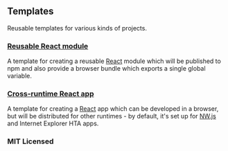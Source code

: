 ## Templates

Reusable templates for various kinds of projects.

### [Reusable React module](https://github.com/insin/templates/tree/master/react-module)

A template for creating a reusable [React](http://facebook.github.io/react)
module which will be published to npm and also provide a browser bundle which
exports a single global variable.

### [Cross-runtime React app](https://github.com/insin/templates/tree/master/react-cross-runtime-app)

A template for creating a [React](http://facebook.github.io/react) app which can
be developed in a browser, but will be distributed for other runtimes - by
default, it's set up for [NW.js](https://github.com/nwjs/nw.js) and Internet
Explorer HTA apps.

### MIT Licensed